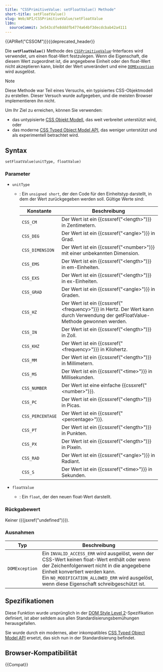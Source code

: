 ```yaml
---
title: "CSSPrimitiveValue: setFloatValue() Methode"
short-title: setFloatValue()
slug: Web/API/CSSPrimitiveValue/setFloatValue
l10n:
  sourceCommit: 3e543cdfe8dddfb4774a64bf3decdcbab42a4111
---
```


{{APIRef("CSSOM")}}{{deprecated_header}}

Die **`setFloatValue()`** Methode des [`CSSPrimitiveValue`](/de/docs/Web/API/CSSPrimitiveValue)-Interfaces wird verwendet, um einen float-Wert festzulegen. Wenn die Eigenschaft, die diesem Wert zugeordnet ist, die angegebene Einheit oder den float-Wert nicht akzeptieren kann, bleibt der Wert unverändert und eine [`DOMException`](/de/docs/Web/API/DOMException) wird ausgelöst.

> [!NOTE]
> Diese Methode war Teil eines Versuchs, ein typisiertes CSS-Objektmodell zu erstellen. Dieser Versuch wurde aufgegeben, und die meisten Browser implementieren ihn nicht.
>
> Um Ihr Ziel zu erreichen, können Sie verwenden:
>
> - das untypisierte [CSS Objekt Modell](/de/docs/Web/API/CSS_Object_Model), das weit verbreitet unterstützt wird, oder
> - das moderne [CSS Typed Object Model API](/de/docs/Web/API/CSS_Typed_OM_API), das weniger unterstützt und als experimentell betrachtet wird.

## Syntax

```js-nolint
setFloatValue(unitType, floatValue)
```

### Parameter

- `unitType`

  - : Ein `unsigned short`, der den Code für den Einheitstyp darstellt, in dem der Wert zurückgegeben werden soll. Gültige Werte sind:

    | Konstante        | Beschreibung                                                                                                                          |
    | ---------------- | ------------------------------------------------------------------------------------------------------------------------------------- |
    | `CSS_CM`         | Der Wert ist ein {{cssxref("&lt;length&gt;")}} in Zentimetern.                                                                        |
    | `CSS_DEG`        | Der Wert ist ein {{cssxref("&lt;angle&gt;")}} in Grad.                                                                                |
    | `CSS_DIMENSION`  | Der Wert ist ein {{cssxref("&lt;number&gt;")}} mit einer unbekannten Dimension.                                                       |
    | `CSS_EMS`        | Der Wert ist ein {{cssxref("&lt;length&gt;")}} in em-Einheiten.                                                                       |
    | `CSS_EXS`        | Der Wert ist ein {{cssxref("&lt;length&gt;")}} in ex-Einheiten.                                                                       |
    | `CSS_GRAD`       | Der Wert ist ein {{cssxref("&lt;angle&gt;")}} in Graden.                                                                              |
    | `CSS_HZ`         | Der Wert ist ein {{cssxref("&lt;frequency&gt;")}} in Hertz. Der Wert kann durch Verwendung der getFloatValue-Methode gewonnen werden. |
    | `CSS_IN`         | Der Wert ist ein {{cssxref("&lt;length&gt;")}} in Zoll.                                                                               |
    | `CSS_KHZ`        | Der Wert ist ein {{cssxref("&lt;frequency&gt;")}} in Kilohertz.                                                                       |
    | `CSS_MM`         | Der Wert ist ein {{cssxref("&lt;length&gt;")}} in Millimetern.                                                                        |
    | `CSS_MS`         | Der Wert ist ein {{cssxref("&lt;time&gt;")}} in Millisekunden.                                                                        |
    | `CSS_NUMBER`     | Der Wert ist eine einfache {{cssxref("&lt;number&gt;")}}.                                                                             |
    | `CSS_PC`         | Der Wert ist ein {{cssxref("&lt;length&gt;")}} in Picas.                                                                              |
    | `CSS_PERCENTAGE` | Der Wert ist ein {{cssxref("&lt;percentage&gt;")}}.                                                                                   |
    | `CSS_PT`         | Der Wert ist ein {{cssxref("&lt;length&gt;")}} in Punkten.                                                                            |
    | `CSS_PX`         | Der Wert ist ein {{cssxref("&lt;length&gt;")}} in Pixeln.                                                                             |
    | `CSS_RAD`        | Der Wert ist ein {{cssxref("&lt;angle&gt;")}} in Radiant.                                                                             |
    | `CSS_S`          | Der Wert ist ein {{cssxref("&lt;time&gt;")}} in Sekunden.                                                                             |

- `floatValue`
  - : Ein `float`, der den neuen float-Wert darstellt.

### Rückgabewert

Keiner ({{jsxref("undefined")}}).

### Ausnahmen

<table class="no-markdown">
  <thead>
    <tr>
      <th scope="col"><strong>Typ</strong></th>
      <th scope="col"><strong>Beschreibung</strong></th>
    </tr>
  </thead>
  <tbody>
    <tr>
      <td><code>DOMException</code></td>
      <td>
        Ein <code>INVALID_ACCESS_ERR</code> wird ausgelöst, wenn der CSS-Wert keinen float-Wert enthält oder wenn der Zeichenfolgenwert nicht in die
        angegebene Einheit konvertiert werden kann.<br />Ein <code>NO_MODIFICATION_ALLOWED_ERR</code> wird ausgelöst, wenn diese
        Eigenschaft schreibgeschützt ist.
      </td>
    </tr>
  </tbody>
</table>

## Spezifikationen

Diese Funktion wurde ursprünglich in der [DOM Style Level 2](https://www.w3.org/TR/DOM-Level-2-Style/)-Spezifikation definiert, ist aber seitdem aus allen Standardisierungsbemühungen herausgefallen.

Sie wurde durch ein modernes, aber inkompatibles [CSS Typed Object Model API](/de/docs/Web/API/CSS_Typed_OM_API) ersetzt, das sich nun in der Standardisierung befindet.

## Browser-Kompatibilität

{{Compat}}
